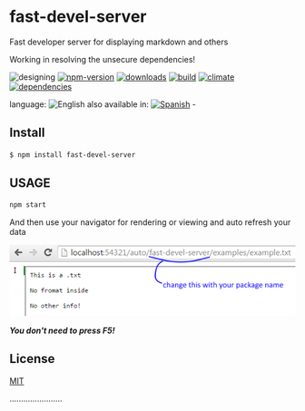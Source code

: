 # fast-devel-server
Fast developer server for displaying markdown and others

Working in resolving the unsecure dependencies!

<!--multilang v0 en:README.md es:LEEME.md -->

<!-- cucardas -->
![designing](https://img.shields.io/badge/stability-desgining-red.svg)
[![npm-version](https://img.shields.io/npm/v/fast-devel-server.svg)](https://npmjs.org/package/fast-devel-server)
[![downloads](https://img.shields.io/npm/dm/fast-devel-server.svg)](https://npmjs.org/package/fast-devel-server)
[![build](https://img.shields.io/travis/codenautas/fast-devel-server/master.svg)](https://travis-ci.org/codenautas/fast-devel-server)
[![climate](https://img.shields.io/codeclimate/github/codenautas/fast-devel-server.svg)](https://codeclimate.com/github/codenautas/fast-devel-server)
[![dependencies](https://img.shields.io/david/codenautas/fast-devel-server.svg)](https://david-dm.org/codenautas/fast-devel-server)

<!--multilang buttons-->

language: ![English](https://raw.githubusercontent.com/codenautas/multilang/master/img/lang-en.png)
also available in:
[![Spanish](https://raw.githubusercontent.com/codenautas/multilang/master/img/lang-es.png)](LEEME.md) - 

<!--lang:en-->

## Install

<!--lang:es--]

## Instalación

[!--lang:*-->

```sh
$ npm install fast-devel-server
```

<!--lang:en-->

## USAGE

<!--lang:es--]
## USO

[!--lang:*-->

```js
npm start
```

<!--lang:en-->

And then use your navigator for rendering or viewing and auto refresh your data

<!--lang:es--]

Y luego usa en tu navegador para renderizar o ver y autorefrescar tus datos

[!--lang:*-->

![in your navigator put http://localhost:54321/auto/your-package/examples/example.txt](https://raw.githubusercontent.com/codenautas/fast-devel-server/master/examples/example.png)

<!--lang:en-->

***You don't need to press F5!***

<!--lang:es--]

***No necesitas refrescar con F5!***

[!--lang:en-->

## License

<!--lang:es--]

## Licencias

[!--lang:*-->

[MIT](LICENSE)

.......................
